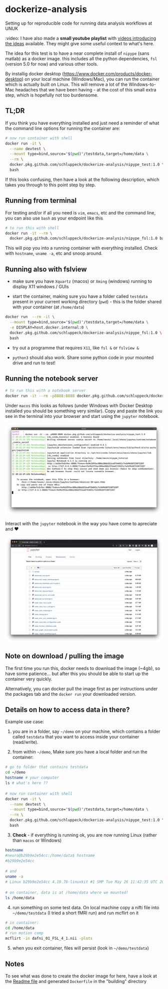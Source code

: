 # dockerize-analysis

Setting up for reproducible code for running data analysis workflows at UNUK

:video: I have also made a **small youtube playlist** with [videos introducing the ideas](https://www.youtube.com/playlist?list=PLCZfmSQp7dzKdvEf5TP4erdlDZPkqFl20) available. They might give some useful context to what's here.


The idea for this test is to have a near complete install of `nipype` (sans matlab) as a docker image. this includes all the python dependencies, `fsl` (version 5.0 for now) and various other tools.

By installig docker desktop (https://www.docker.com/products/docker-desktop) on your local machine (Windows/Mac), you can run the container which is actually built on Linux. This will remove a lot of the Windows-to-Mac headaches that we have been having - at the cost of this small extra step, which is hopefully not too burdensome.

## TL;DR

If you think you have everything installed and just need a reminder of what the command line options for running the container are:

```bash 
# now run container with shell
docker run -it \
  --name devtest \
  --mount type=bind,source="$(pwd)"/testdata,target=/home/data \
  --rm \
  docker.pkg.github.com/schluppeck/dockerize-analysis/nipype_test:1.0 \
  bash
```

If this looks confusing, then have a look at the following description, which takes you through to this point step by step.


## Running from terminal

For testing and/or if all you need is `vim`, `emacs`, etc and the command line, you can also use `bash` as your endpoint like this

```bash
# to run this with shell
docker run -it --rm \
  docker.pkg.github.com/schluppeck/dockerize-analysis/nipype_fsl:1.0 bash
```

This will pop you into a running container with everything installed. Check with `hostname`, `uname -a`, etc and snoop around.


## Running also with fslview

- make sure you have `Xquartz` (macos) or `Xming` (windows) running to display X11 windows / GUIs

- start the container, making sure you have a folder called `testdata` present in your current working directory (`pwd`) - this is the folder shared with your container (at `/home/data`)

```bash
docker run  --rm -it \
  --mount type=bind,source="$(pwd)"/testdata,target=/home/data \
  -e DISPLAY=host.docker.internal:0 \
  docker.pkg.github.com/schluppeck/dockerize-analysis/nipype_fsl:1.0 \
  bash
```

- try out a programme that requires `X11`, like `fsl &` or `fslview &`

- `python3` should also work. Share some python code in your mounted drive and run to test!

## Running the notebook server

```bash
# to run this with a notebook server
docker run -it --rm -p8888:8888 docker.pkg.github.com/schluppeck/dockerize-analysis/nipype_test:1.0
```

Under `macos` this looks as follows (under Windows with Docker Desktop installed you should be something very similar). Copy and paste the link you see in the terminal into your browser and start using the `jupyter` notebook.

![starting container](docker-run.png)

Interact with the `jupyter` notebook in the way you have come to apreciate and :heart:

![connecting to notebook server](notebook-running.png)

## Note on download / pulling the image

The first time you run this, docker needs to download the image (~4gb), so have some patience... but after this you should be able to start up the container very quickly.

Alternatively, you can docker pull the image first as per instructions under the packages tab and the `docker run` your downloaded version.


## Details on how to access data in there?

Example use case:

1. you are in a folder, say `~/demo` on your machine, which contains a folder called `testdata` that you want to access inside your container (read/write).

2. from within `~/demo`,  Make sure you have a local folder and run the container:

```bash
# go to folder that contains testdata
cd ~/demo  
hostname # your computer
ls # what's here ??

# now run container with shell
docker run -it \
  --name devtest \
  --mount type=bind,source="$(pwd)"/testdata,target=/home/data \
  --rm \
  docker.pkg.github.com/schluppeck/dockerize-analysis/nipype_test:1.0 \
  bash
```

3. **Check** - if everything is running ok, you are now running Linux (rather than `macos` or Windows)

```bash
hostname
#neuro@b29b9e2e54cc:/home/data$ hostname
#b29b9e2e54cc

# and 
uname -a
# Linux b29b9e2e54cc 4.19.76-linuxkit #1 SMP Tue May 26 11:42:35 UTC 2020 x86_64 GNU/Linux

# on container, data is at /home/data where we mounted!
ls /home/data
```

4. run something on some test data. On local machine copy a nifti file into `~/demo/testdata` (I tried a short fMRI run) and run mcflirt on it

```bash
# in container:
cd /home/data
# run motion comp
mcflirt -in dafni_01_FSL_4_1.nii -plots
```

5. when you exit container, files will persist (look in `~/demo/testdata`)


## Notes

To see what was done to create the docker image for here, have a look at the [Readme file](building/Readme.md) and generated `Dockerfile` in the "building" directory


